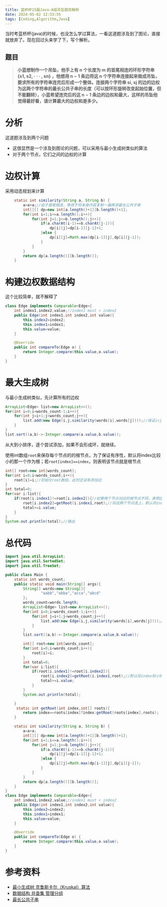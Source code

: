 ```yaml
---
title: 蓝桥杯15届Java-A组吊坠题目解析
date: 2024-05-02 12:53:55
tags: [Coding,Algorithm,Java]
---
```


当时考蓝桥杯(java)的时候，也没怎么学过算法，一看这道题涉及到了图论，直接就放弃了。现在回过头来学了下，写个解析。
<!--more-->

## 题目
> **小蓝想制作一个吊坠，他手上有 n 个长度为 m 的首尾相连的环形字符串{s1, s2, · · · , sn} ，他想用 n − 1 条边将这 n 个字符串连接起来做成吊坠，要求所有的字符串连完后形成一个整体。连接两个字符串 si, sj 的边的边权为这两个字符串的最长公共子串的长度（可以按环形旋转改变起始位置，但不能翻转），小蓝希望连完后的这 n − 1 条边的边权和最大，这样的吊坠他觉得最好看，请计算最大的边权和是多少。**
# 分析
这道题涉及到两个问题
- 这很显然是一个涉及到图论的问题，可以采用与最小生成树类似的算法
- 对于两个节点，它们之间的边权的计算

# 边权计算
采用动态规划来计算
```java
    static int similarity(String a, String b) {
        a=a+a;//由于首尾相连，等效于将本身内容复制一遍再求最长公共子串
        int[][] dp=new int[a.length()+1][b.length()+1];
        for(int i=1;i<=a.length();i++){
            for(int j=1;j<=b.length();j++){
                if(a.charAt(i-1)==b.charAt(j-1)){
                    dp[i][j]=dp[i-1][j-1]+1;
                }else {
                    dp[i][j]=Math.max(dp[i-1][j],dp[i][j-1]);
                }
            }
        }
        return dp[a.length()][b.length()];
    }
```
# 构建边权数据结构
这个比较简单，就不解释了
```java
class Edge implements Comparable<Edge>{
    int index1,index2,value;//index1 must < index2
    public Edge(int index1,int index2,int value){
        this.index2=index2;
        this.index1=index1;
        this.value=value;
    }

    @Override
    public int compareTo(Edge o) {
        return Integer.compare(this.value,o.value);
    }
}

```

# 最大生成树
与最小生成树类似，先计算所有的边权
```java
ArrayList<Edge> list=new ArrayList<>();
for(int i=0;i<words_count-1;i++){
    for(int j=i+1;j<words_count;j++){
        list.add(new Edge(i,j,similarity(words[i],words[j])));//保证i<j
    }
}
list.sort((a,b)->-Integer.compare(a.value,b.value));
```
从大到小排序，逐个尝试添加，如果不会形成环，就继续。

使用int数组`root`来保存每个节点的的根节点，为了保证有序性，默认将index比较小的那一个作为根；若`root[index]==index`，则表明该节点就是根节点
```java
int[] root=new int[words_count];
for(int i=0;i<words_count;i++){
    root[i]=i;//初始化root数组，此时还没有添加边
}
int total=0;
for(var i:list){
    if(root[i.index1]!=root[i.index2]){//如果两个节点对应的根节点不同，表明连接这两个节点不会形成环
        root[i.index2]=getRoot(i.index1,root);//将这两个节点连上，默认将index较小的作为根
        total+=i.value;
    }
}
System.out.println(total);//输出
```

# 总代码
```java
import java.util.ArrayList;
import java.util.SortedSet;
import java.util.TreeSet;

public class Main {
    static int words_count;
    public static void main(String[] args){
        String[] words=new String[]{
                "aabb","abba","acca","abcd"
        };
        words_count=words.length;
        ArrayList<Edge> list=new ArrayList<>();
        for(int i=0;i<words_count-1;i++){
            for(int j=i+1;j<words_count;j++){
                list.add(new Edge(i,j,similarity(words[i],words[j])));//保证i<j
            }
        }
        list.sort((a,b)->-Integer.compare(a.value,b.value));

        int[] root=new int[words_count];
        for(int i=0;i<words_count;i++){
            root[i]=i;
        }
        int total=0;
        for(var i:list){
            if(root[i.index1]!=root[i.index2]){
                root[i.index2]=getRoot(i.index1,root);//默认将index较小的作为根
                total+=i.value;
            }
        }
        System.out.println(total);

    }
     static int getRoot(int index,int[] roots){
        return index==roots[index]?index:getRoot(roots[index],roots);
    }

    static int similarity(String a, String b) {
        a=a+a;
        int[][] dp=new int[a.length()+1][b.length()+1];
        for(int i=1;i<=a.length();i++){
            for(int j=1;j<=b.length();j++){
                if(a.charAt(i-1)==b.charAt(j-1)){
                    dp[i][j]=dp[i-1][j-1]+1;
                }else {
                    dp[i][j]=Math.max(dp[i-1][j],dp[i][j-1]);
                }
            }
        }
        return dp[a.length()][b.length()];
    }
}
class Edge implements Comparable<Edge>{
    int index1,index2,value;//index1 must < index2
    public Edge(int index1,int index2,int value){
        this.index2=index2;
        this.index1=index1;
        this.value=value;
    }

    @Override
    public int compareTo(Edge o) {
        return Integer.compare(this.value,o.value);
    }
}

```



# 参考资料
- [最小生成树 克鲁斯卡尔（Kruskal）算法](https://zhuanlan.zhihu.com/p/337447019)
- [数据结构 并查集 管理分组](https://zhuanlan.zhihu.com/p/337189700)
- [最长公共子串](https://zhuanlan.zhihu.com/p/68409952)